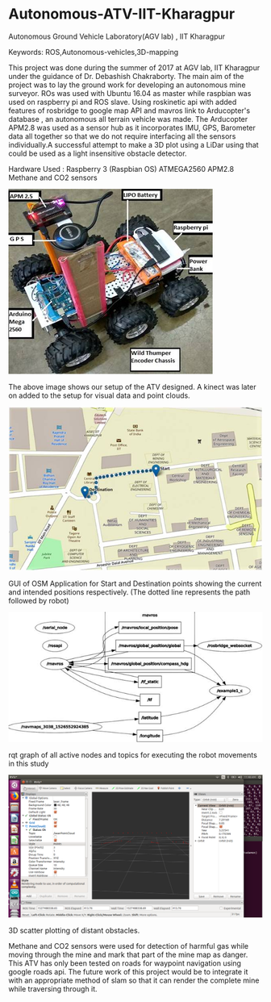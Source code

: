 # Autonomous-ATV-IIT-Kharagpur
Autonomous Ground Vehicle Laboratory(AGV lab) , IIT Kharagpur

Keywords: ROS,Autonomous-vehicles,3D-mapping

This project was done during the summer of 2017 at AGV lab, IIT Kharagpur under the guidance of Dr. Debashish Chakraborty. The main aim of the project was to lay the ground work for developing an autonomous mine surveyor. ROs was used with Ubuntu 16.04 as master while raspbian was used on raspberry pi and ROS slave. Using roskinetic api with added features of rosbridge to google map API and mavros link to Arducopter's database , an autonomous all terrain vehicle was made. The Arducopter APM2.8 was used as a sensor hub as it incorporates IMU, GPS, Barometer data all together so that we do not require interfacing all the sensors individually.A successful attempt to make a 3D plot using a LiDar using that could be used as a light insensitive obstacle detector.

Hardware Used :
Raspberry 3 (Raspbian OS)
ATMEGA2560
APM2.8
Methane and CO2 sensors

![Atv](media/image004.jpg)


The above image shows our setup of the ATV designed. A kinect was later on added to the setup for visual data and point clouds.

![GUI of OSM Application for Start and Destination points showing the current and intended positions respectively.  (The dotted line represents the path followed by robot). ](media/image002.jpg)


GUI of OSM Application for Start and Destination points showing the current and intended positions respectively.  (The dotted line represents the path followed by robot)


![rqt graph of all active nodes and topics for executing the robot movements in this study ](media/image002%20(1).jpg)

rqt graph of all active nodes and topics for executing the robot movements in this study


![3D scatter plotting of distant obstacle](media/Screenshot%20from%202018-05-28%2011-48-58.png)

3D scatter plotting of distant obstacles.

Methane and CO2 sensors were used for detection of harmful gas while moving through the mine and mark that part of the mine map as danger. This ATV has only been tested on roads for waypoint navigation using google roads api. The future work of this project would be to integrate it with an appropriate method of slam so that it can render the complete mine while traversing through it. 
